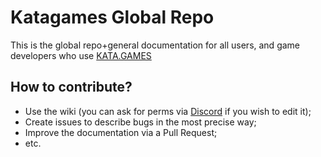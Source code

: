 # Katagames Global Repo

This is the global repo+general documentation for all users, and game developers who use [KATA.GAMES](https://kata.games)

## How to contribute?

- Use the wiki (you can ask for perms via [Discord](https://discord.gg/UyCkFW7se6) if you wish to edit it);
- Create issues to describe bugs in the most precise way;
- Improve the documentation via a Pull Request;
- etc.

